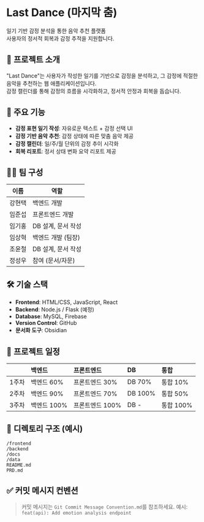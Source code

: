 # Last Dance (마지막 춤)

일기 기반 감정 분석을 통한 음악 추천 플랫폼  
사용자의 정서적 회복과 감정 추적을 지원합니다.

## 📌 프로젝트 소개

"Last Dance"는 사용자가 작성한 일기를 기반으로 감정을 분석하고, 그 감정에 적절한 음악을 추천하는 웹 애플리케이션입니다.  
감정 캘린더를 통해 감정의 흐름을 시각화하고, 정서적 안정과 회복을 돕습니다.

## 🎯 주요 기능

- **감정 표현 일기 작성**: 자유로운 텍스트 + 감정 선택 UI
- **감정 기반 음악 추천**: 감정 상태에 따른 맞춤 음악 제공
- **감정 캘린더**: 일/주/월 단위의 감정 추이 시각화
- **회복 리포트**: 정서 상태 변화 요약 리포트 제공

## 🧑‍💻 팀 구성

| 이름     | 역할            |
|----------|-----------------|
| 강현택   | 백엔드 개발      |
| 임준섭   | 프론트엔드 개발  |
| 임기홍   | DB 설계, 문서 작성 |
| 임상혁   | 백엔드 개발 (팀장) |
| 조윤철   | DB 설계, 문서 작성 |
| 정성우   | 참여 (문서/자문)   |

## 🛠️ 기술 스택

- **Frontend**: HTML/CSS, JavaScript, React
- **Backend**: Node.js / Flask (예정)
- **Database**: MySQL, Firebase
- **Version Control**: GitHub
- **문서화 도구**: Obsidian

## 📅 프로젝트 일정

|       | 백엔드      | 프론트엔드      | DB      | 통합      |
|:------|:------------|:----------------|:--------|:----------|
| 1주차 | 백엔드 60%  | 프론트엔드 30%  | DB 70%  | 통합 10%  |
| 2주차 | 백엔드 90%  | 프론트엔드 70%  | DB 100% | 통합 50%  |
| 3주차 | 백엔드 100% | 프론트엔드 100% | DB -    | 통합 100% |

## 📂 디렉토리 구조 (예시)

```
/frontend
/backend
/docs
/data
README.md
PRD.md
```

## ✅ 커밋 메시지 컨벤션

> 커밋 메시지는 `Git Commit Message Convention.md`를 참조하세요.
> 예시:  
> `feat(api): Add emotion analysis endpoint`
